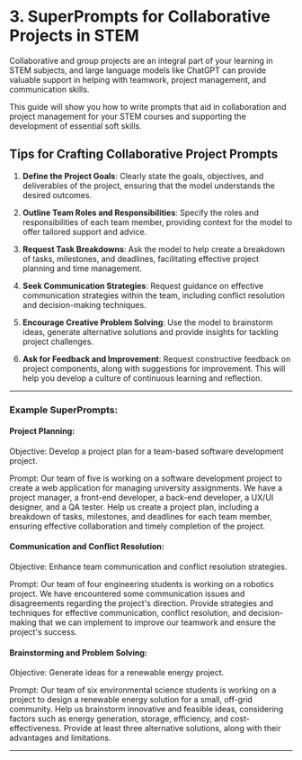 # 3. SuperPrompts for Collaborative Projects in STEM

Collaborative and group projects are an integral part of your learning in STEM subjects, and large language models like ChatGPT can provide valuable support in helping with teamwork, project management, and communication skills. 

This guide will show you how to write prompts that aid in collaboration and project management for your STEM courses and supporting the development of essential soft skills.

## Tips for Crafting Collaborative Project Prompts

1. **Define the Project Goals**: Clearly state the goals, objectives, and deliverables of the project, ensuring that the model understands the desired outcomes.

2. **Outline Team Roles and Responsibilities**: Specify the roles and responsibilities of each team member, providing context for the model to offer tailored support and advice.

3. **Request Task Breakdowns**: Ask the model to help create a breakdown of tasks, milestones, and deadlines, facilitating effective project planning and time management.

4. **Seek Communication Strategies**: Request guidance on effective communication strategies within the team, including conflict resolution and decision-making techniques.

5. **Encourage Creative Problem Solving**: Use the model to brainstorm ideas, generate alternative solutions and provide insights for tackling project challenges.

6. **Ask for Feedback and Improvement**: Request constructive feedback on project components, along with suggestions for improvement. This will help you develop a culture of continuous learning and reflection.

---

### Example SuperPrompts:

#### Project Planning:

Objective: Develop a project plan for a team-based software development project.

Prompt: Our team of five is working on a software development project to create a web application for managing university assignments. We have a project manager, a front-end developer, a back-end developer, a UX/UI designer, and a QA tester. Help us create a project plan, including a breakdown of tasks, milestones, and deadlines for each team member, ensuring effective collaboration and timely completion of the project.

#### Communication and Conflict Resolution:

Objective: Enhance team communication and conflict resolution strategies.

Prompt: Our team of four engineering students is working on a robotics project. We have encountered some communication issues and disagreements regarding the project's direction. Provide strategies and techniques for effective communication, conflict resolution, and decision-making that we can implement to improve our teamwork and ensure the project's success.

#### Brainstorming and Problem Solving:

Objective: Generate ideas for a renewable energy project.

Prompt: Our team of six environmental science students is working on a project to design a renewable energy solution for a small, off-grid community. Help us brainstorm innovative and feasible ideas, considering factors such as energy generation, storage, efficiency, and cost-effectiveness. Provide at least three alternative solutions, along with their advantages and limitations.

---

